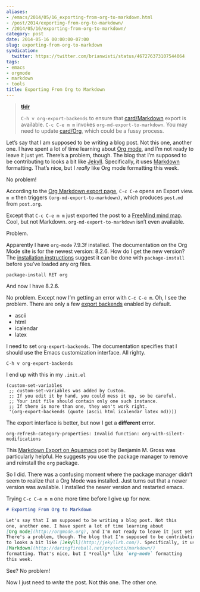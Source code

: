 ```yaml
---
aliases:
- /emacs/2014/05/16_exporting-from-org-to-markdown.html
- /post/2014/exporting-from-org-to-markdown/
- /2014/05/16/exporting-from-org-to-markdown/
category: post
date: 2014-05-16 00:00:00-07:00
slug: exporting-from-org-to-markdown
syndication:
  twitter: https://twitter.com/brianwisti/status/467276373107544064
tags:
- emacs
- orgmode
- markdown
- tools
title: Exporting From Org to Markdown
---
```


> 
 > **[tldr](../../../card/tldr.md)**
>
 > `C-h v org-export-backends` to ensure that [card/Markdown](../../../card/Markdown.md) export is available. `C-c C-e m m` invokes `org-md-export-to-markdown`. You may need to update [card/Org](../../../card/Org.md), which could be a fussy process.

Let’s say that I am supposed to be writing a blog post. Not this one, another one. I have spent a lot of time learning about [Org mode](http://orgmode.org), and I’m not ready to leave it just yet. There’s a problem, though. The blog that I’m supposed to be contributing to looks a bit like [Jekyll](../../../card/Jekyll.md). Specifically, it uses [Markdown](http://daringfireball.net/projects/markdown) formatting. That’s nice, but I *really* like Org mode formatting this week.

No problem!

According to the [Org Markdown export page](http://orgmode.org/manual/Markdown-export.html), `C-c C-e` opens an Export view. `m m` then triggers `(org-md-export-to-markdown)`, which produces `post.md` from `post.org`.

Except that `C-c C-e m m` just exported the post to a [FreeMind mind map](http://freemind.sourceforge.net/wiki/index.php/Main_Page). Cool, but not Markdown. `org-md-export-to-markdown` isn’t even available.

Problem.

Apparently I have `org-mode` 7.9.3f installed. The documentation on the Org Mode site is for the newest version: 8.2.6. How do I get the new version? The [installation instructions](http://orgmode.org/manual/Installation.html) suggest it can be done with `package-install` before you’ve loaded any org files.

````
package-install RET org
````

And now I have 8.2.6.

No problem. Except now I’m getting an error with `C-c C-e m`. Oh, I see the problem. There are only a few [export backends](http://orgmode.org/manual/Export-back_002dends.html#Export-back_002dends) enabled by default.

* ascii
* html
* icalendar
* latex

I need to set `org-export-backends`. The documentation specifies that I should use the Emacs customization interface. All righty.

````
C-h v org-export-backends
````

I end up with this in my `.init.el`

````elisp
(custom-set-variables
 ;; custom-set-variables was added by Custom.
 ;; If you edit it by hand, you could mess it up, so be careful.
 ;; Your init file should contain only one such instance.
 ;; If there is more than one, they won't work right.
 '(org-export-backends (quote (ascii html icalendar latex md))))
````

The export interface is better, but now I get a **different** error.

````
org-refresh-category-properties: Invalid function: org-with-silent-modifications
````

This [Markdown Export on Aquamacs](http://www.benjaminmgross.com/markdown-export-on-aquamacs/) post by Benjamin M. Gross was particularly helpful. He suggests you use the package manager to remove and reinstall the `org` package.

So I did. There was a confusing moment where the package manager didn’t seem to realize that a Org Mode was installed. Just turns out that a newer version was available. I installed the newer version and restarted emacs.

Trying `C-c C-e m m` one more time before I give up for now.

````md
# Exporting From Org to Markdown

Let's say that I am supposed to be writing a blog post. Not this
one, another one. I have spent a lot of time learning about
[Org mode](http://orgmode.org), and I'm not ready to leave it just yet.
There's a problem, though. The blog that I'm supposed to be contributing
to looks a bit like [Jekyll](http://jekyllrb.com/). Specifically, it uses
[Markdown](http://daringfireball.net/projects/markdown/)
formatting. That's nice, but I *really* like `org-mode` formatting
this week.
````

See? No problem!

Now I just need to *write* the post. Not this one. The other one.